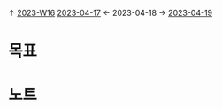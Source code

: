 
↑ [2023-W16](2023-W16.md)
[2023-04-17](2023-04-17.md) ← 2023-04-18 → [2023-04-19](2023-04-19.md)


# 목표



# 노트




